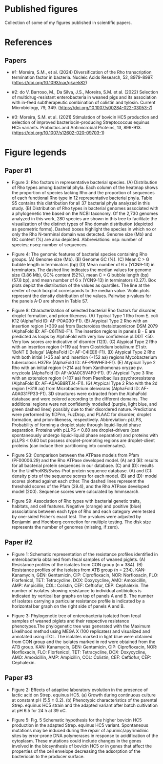# Published figures


Collection of some of my figures published in scientific papers.


# References

## Papers

* #1: Moreira, S.M., et al. (2024) Diversification of the Rho transcription termination factor in bacteria. Nucleic Acids Research, 52, 8979-8997. (https://doi.org/10.1093/nar/gkae582)

* #2: do V. Barroso, M., Da Silva, J.S., Moreira, S.M. et al. (2022) Selection of multidrug-resistant enterobacteria in weaned pigs and its association with in-feed subtherapeutic combination of colistin and tylosin. Current Microbiology, 79, 349. (https://doi.org/10.1007/s00284-022-03053-7)

* #3: Moreira, S.M. et al. (2021) Stimulation of bovicin HC5 production and selection of improved bacteriocin-producing Streptococcus equinus HC5 variants. Probiotics and Antimicrobial Proteins, 13, 899-913. (https://doi.org/10.1007/s12602-020-09703-1)

# Figure legends

## Paper #1

* Figure 3: Rho factors in representative bacterial species. (A) Distribution of Rho types among bacterial phyla. Each column of the heatmap shows the proportion of species lacking Rho and the proportion of sequences of each functional Rho type in 12 representative bacterial phyla. Table S5 contains this distribution for all 37 bacterial phyla analyzed in this study. (B) Distribution of Rho types in bacterial genomes associated with a phylogenetic tree based on the NCBI taxonomy. Of the 2,730 genomes analyzed in this work, 280 species are shown in this tree to facilitate the visualization of the distinct types of Rho domain distribution (depicted as geometric forms). Dashed boxes highlight the species in which no or only the Rho N-terminal domain was detected. Genome size (Mb) and GC content (%) are also depicted. Abbreviations: nsp: number of species; nseq: number of sequences.

* Figure 4: The genomic features of bacterial species containing Rho groups. (A) Genome size (Mb). (B) Genome GC (%). (C) Mean C > G bubble length in terminators (bp) (D) Mean number of 6 x (YCN9-13) in terminators. The dashed line indicates the median values for genome size (3.86 Mb), GC% content (52%), mean C > G bubble length (bp) (57.8 bp), and mean number of 6 x (YCN9-13) in terminators (0.27). Box plots depict the distribution of the values as quartiles. The line at the center of each boxplot corresponds to the median value. Violin plots represent the density distribution of the values. Pairwise p-values for the panels A-D are shown in Table S7. 

* Figure 8: Characterization of selected bacterial Rho factors for disorder, droplet formation, and prion-likeness. (A) Typical Type 1 Rho from E. coli K12 (AlphaFold ID: AF-P0AG30-F1). (B) Atypical Type 2 Rho with an insertion region (+309 aa) from Bacteroides thetaiotaomicron DSM 2079 (AlphaFold ID: AF-C6ITN0-F1). The insertion regions in panels B - E are predicted as loops by AlphaFold with very low confidence pLDDT <50. Very low scores are indicative of disorder (123). (C) Atypical Type 2 Rho with an insertion region (+119 aa) from Clostridium botulinum E1 str. 'BoNT E Beluga’ (AlphaFold ID: AF-C4IEE6-F1). (D) Atypical Type 2 Rho with both initial (+35 aa) and insertion (+152 aa) regions Mycobacterium tuberculosis H37Rv (AlphaFold ID: AF-P9WHF3-F1). (E) Atypical Type 2 Rho with an initial region (+214 aa) from Xanthomonas oryzae pv. oryzicola (AlphaFold ID: AF-A0A0C5V4F0-F1). (F) Atypical Type 3 Rho with an extension region (+107 aa) from Paenibacillus psychroresistens (AlphaFold ID: AF-A0A6B8RTJ4-F1). (G) Atypical Type 2 Rho with the 2d region (+318 aa) from Microbacterium oleivorans (AlphaFold ID: AF-A0A031FP33-F1). 3D structures were extracted from the AlphaFold database and were colored according to the different domains. The additional regions were not confidently modelled (purple, light blue, and green dashed lines) possibly due to their disordered nature. Predictions were performed by flDPnn, FuzDrop, and PLAAC for disorder, droplet formation, and prion-likeness, respectively. Abbreviation: pLLPS, Probability of forming a droplet state through liquid-liquid phase separation. Proteins with pLLPS ≥ 0.60 are droplet-drivers (can spontaneously undergo liquid-liquid phase separation) and proteins with pLLPS < 0.60 but possess droplet-promoting regions are droplet-client proteins (can induce their partitioning into condensates).

* Figure S3: Comparison between the ATPase models from Pfam (PF00006.29) and the Rho ATPase developed model. (A) and (B): results for all bacterial protein sequences in our database. (C) and (D): results for the UniProtKB/Swiss-Prot protein sequence database. (A) and (C): density plots of the sequence scores for each model. (B) and (D): model scores plotted against each other. The dashed lines represent the threshold scores of the Pfam (29.4), and the Rho ATPase developed model (200). Sequence scores were calculated by hmmsearch.

* Figure S9: Association of Rho types with bacterial genetic traits, habitats, and cell features. Negative (orange) and positive (blue) associations between each type of Rho and each category were tested by one-sided Fisher’s exact test. The p-values were adjusted by Benjamini and Hochberg correction for multiple testing. The disk size represents the number of genomes (missing, if zero).

## Paper #2

* Figure 1: Schematic representation of the resistance profiles identified in enterobacteria obtained from fecal samples of weaned piglets. (A) Resistance profiles of the isolates from CON group (n = 384). (B) Resistance profiles of the isolates from ATB group (n = 234). KAN: Kanamycin, GEN: Gentamicin, CIP: Ciprofloxacin, NOR: Norfloxacin, FLO: Florfenicol, TET: Tetracycline, DOX: Doxycycline, AMO: Amoxicillin, AMP: Ampicillin, COL: Colistin, CEF: Ceftiofur, CEP: Cephalexin. The number of isolates showing resistance to individual antibiotics is indicated by vertical bar graphs on top of panels A and B. The number of isolates carrying a particular resistance profile is indicated by a horizontal bar graph on the right side of panels A and B.

* Figure 3: Phylogenetic tree of enterobacteria isolated from fecal samples of weaned piglets and their respective resistance phenotypes.The phylogenetic tree was generated with the Maximum Likelihood method using MEGA X (100 replicates) and visualized and annotated using iTOL. The isolates marked in light blue were obtained from CON group and the isolates marked in red were obtained from the ATB group. KAN: Kanamycin, GEN: Gentamicin, CIP: Ciprofloxacin, NOR: Norfloxacin, FLO: Florfenicol, TET: Tetracycline, DOX: Doxycycline, AMO: Amoxicillin, AMP: Ampicillin, COL: Colistin, CEF: Ceftiofur, CEP: Cephalexin.

## Paper #3

* Figure 2: Effects of adaptive laboratory evolution in the presence of lactic acid on Strep. equinus HC5. (a) Growth during continuous culture at constant pH (5.5 ± 0.2). (b) Phenotypic characteristics of the parental Strep. equinus HC5 strain and the adapted variant after batch cultivation at pH 6.5 for 24 h at 39 oC. 

* Figure 5: Fig. 5 Schematic hypothesis for the higher bovicin HC5 production in the adapted Strep. equinus HC5 variant. Spontaneous mutations may be induced during the repair of apurinic/apyrimidinic sites by error-prone DNA polymerases in response to acidification of the cytoplasm. These mutations could include changes in the genes involved in the biosynthesis of bovicin HC5 or in genes that affect the properties of the cell envelope decreasing the adsorption of the bacteriocin to the producer surface.



